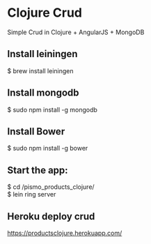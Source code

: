 Clojure Crud
======

Simple Crud in Clojure + AngularJS + MongoDB


Install leiningen
-------------------------------------------------------------
$ brew install leiningen

Install mongodb
--------------------------------------------------------------
$ sudo npm install -g mongodb<br>

Install Bower
--------------------------------------------------------------
$ sudo npm install -g bower

Start the app:
--------------------------------------------------------------

$ cd /pismo_products_clojure/<br>
$ lein ring server

Heroku deploy crud
--------------------------------------------------------------
https://productsclojure.herokuapp.com/
